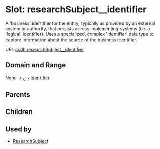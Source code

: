 
# Slot: researchSubject__identifier


A 'business' identifier for the entity, typically as provided by an external system or authority, that persists across implementing systems  (i.e. a  'logical' identifier). Uses a specialized, complex 'Identifier' data type to capture information about the source of the business identifier.

URI: [ccdh:researchSubject__identifier](https://example.org/ccdh/researchSubject__identifier)


## Domain and Range

None ->  <sub>0..*</sub> [Identifier](../classes/Identifier.md)

## Parents


## Children


## Used by

 * [ResearchSubject](../classes/ResearchSubject.md)
